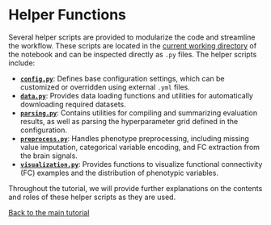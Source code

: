 # Helper Functions

Several helper scripts are provided to modularize the code and streamline the workflow. These scripts are located in the [current working directory](https://github.com/pykale/embc-mmai25/tree/main/tutorials/brain-disorder-diagnosis) of the notebook and can be inspected directly as `.py` files. The helper scripts include:

- [**`config.py`**](https://github.com/pykale/embc-mmai25/blob/main/tutorials/brain-disorder-diagnosis/config.py): Defines base configuration settings, which can be customized or overridden using external `.yml` files.
- [**`data.py`**](https://github.com/pykale/embc-mmai25/blob/main/tutorials/brain-disorder-diagnosis/data.py): Provides data loading functions and utilities for automatically downloading required datasets.
- [**`parsing.py`**](https://github.com/pykale/embc-mmai25/blob/main/tutorials/brain-disorder-diagnosis/parsing.py): Contains utilities for compiling and summarizing evaluation results, as well as parsing the hyperparameter grid defined in the configuration.
- [**`preprocess.py`**](https://github.com/pykale/embc-mmai25/blob/main/tutorials/brain-disorder-diagnosis/preprocess.py): Handles phenotype preprocessing, including missing value imputation, categorical variable encoding, and FC extraction from the brain signals.
- [**`visualization.py`**](https://github.com/pykale/embc-mmai25/blob/main/tutorials/brain-disorder-diagnosis/visualization.py): Provides functions to visualize functional connectivity (FC) examples and the distribution of phenotypic variables.

Throughout the tutorial, we will provide further explanations on the contents and roles of these helper scripts as they are used.

[Back to the main tutorial](../tutorial.ipynb)
